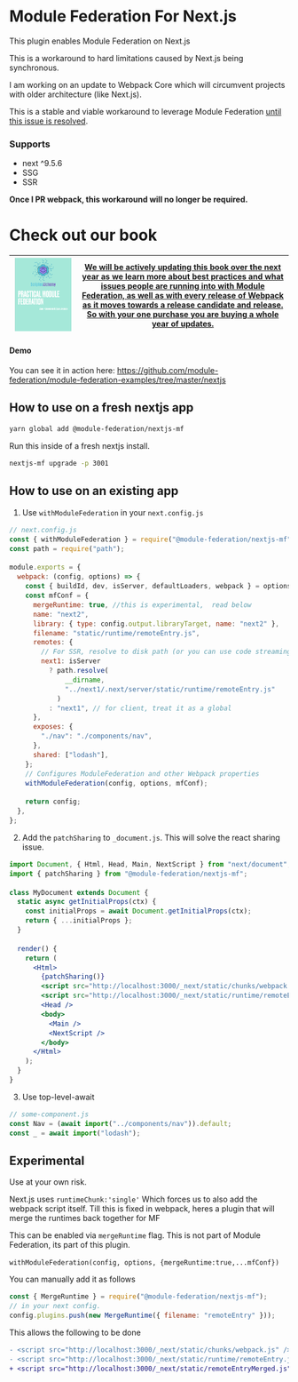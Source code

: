# Module Federation For Next.js

This plugin enables Module Federation on Next.js

This is a workaround to hard limitations caused by Next.js being synchronous.

I am working on an update to Webpack Core which will circumvent projects with older architecture (like Next.js).

This is a stable and viable workaround to leverage Module Federation [until this issue is resolved](https://github.com/webpack/webpack/issues/11811).

### Supports

- next ^9.5.6
- SSG
- SSR

**Once I PR webpack, this workaround will no longer be required.**

# Check out our book

| <a href="https://module-federation.myshopify.com/products/practical-module-federation" target="_blank"><img src="./docs/MFCover.png" alt='Practical Module Federation Book' width="95%"/></a> | <a href="https://module-federation.myshopify.com/products/practical-module-federation" target="_blank">We will be actively updating this book over the next year as we learn more about best practices and what issues people are running into with Module Federation, as well as with every release of Webpack as it moves towards a release candidate and release. So with your one purchase you are buying a whole year of updates.</a> |
| --------------------------------------------------------------------------------------------------------------------------------------------------------------------------------------------- | ------------------------------------------------------------------------------------------------------------------------------------------------------------------------------------------------------------------------------------------------------------------------------------------------------------------------------------------------------------------------------------------------------------------------------------------ |

#### Demo

You can see it in action here: https://github.com/module-federation/module-federation-examples/tree/master/nextjs

## How to use on a fresh nextjs app

```sh
yarn global add @module-federation/nextjs-mf
```

Run this inside of a fresh nextjs install.

```sh
nextjs-mf upgrade -p 3001
```

## How to use on an existing app

1. Use `withModuleFederation` in your `next.config.js`

```js
// next.config.js
const { withModuleFederation } = require("@module-federation/nextjs-mf");
const path = require("path");

module.exports = {
  webpack: (config, options) => {
    const { buildId, dev, isServer, defaultLoaders, webpack } = options;
    const mfConf = {
      mergeRuntime: true, //this is experimental,  read below
      name: "next2",
      library: { type: config.output.libraryTarget, name: "next2" },
      filename: "static/runtime/remoteEntry.js",
      remotes: {
        // For SSR, resolve to disk path (or you can use code streaming if you have access)
        next1: isServer
          ? path.resolve(
              __dirname,
              "../next1/.next/server/static/runtime/remoteEntry.js"
            )
          : "next1", // for client, treat it as a global
      },
      exposes: {
        "./nav": "./components/nav",
      },
      shared: ["lodash"],
    };
    // Configures ModuleFederation and other Webpack properties
    withModuleFederation(config, options, mfConf);

    return config;
  },
};
```

2. Add the `patchSharing` to `_document.js`. This will solve the react sharing issue.

```jsx
import Document, { Html, Head, Main, NextScript } from "next/document";
import { patchSharing } from "@module-federation/nextjs-mf";

class MyDocument extends Document {
  static async getInitialProps(ctx) {
    const initialProps = await Document.getInitialProps(ctx);
    return { ...initialProps };
  }

  render() {
    return (
      <Html>
        {patchSharing()}
        <script src="http://localhost:3000/_next/static/chunks/webpack.js" />
        <script src="http://localhost:3000/_next/static/runtime/remoteEntry.js" />
        <Head />
        <body>
          <Main />
          <NextScript />
        </body>
      </Html>
    );
  }
}
```

3. Use top-level-await

```js
// some-component.js
const Nav = (await import("../components/nav")).default;
const _ = await import("lodash");
```

## Experimental

Use at your own risk.

Next.js uses `runtimeChunk:'single'`
Which forces us to also add the webpack script itself. Till this is fixed in webpack, heres a plugin that will merge the runtimes back together for MF

This can be enabled via `mergeRuntime` flag. This is not part of Module Federation, its part of this plugin.

`withModuleFederation(config, options, {mergeRuntime:true,...mfConf})`

You can manually add it as follows

```js
const { MergeRuntime } = require("@module-federation/nextjs-mf");
// in your next config.
config.plugins.push(new MergeRuntime({ filename: "remoteEntry" }));
```

This allows the following to be done

```diff
- <script src="http://localhost:3000/_next/static/chunks/webpack.js" />
- <script src="http://localhost:3000/_next/static/runtime/remoteEntry.js" />
+ <script src="http://localhost:3000/_next/static/remoteEntryMerged.js" />
```
